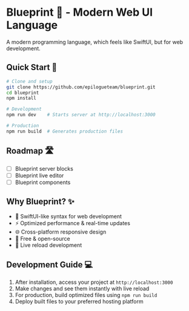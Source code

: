 # Blueprint 🎨 - Modern Web UI Language

A modern programming language, which feels like SwiftUI, but for web development.

## Quick Start 🚀

```bash
# Clone and setup
git clone https://github.com/epilogueteam/blueprint.git
cd blueprint
npm install

# Development
npm run dev    # Starts server at http://localhost:3000

# Production
npm run build  # Generates production files
```

## Roadmap 🛣️

- [ ] Blueprint server blocks
- [ ] Blueprint live editor
- [ ] Blueprint components

## Why Blueprint? ✨

- 🎯 SwiftUI-like syntax for web development
- ⚡️ Optimized performance & real-time updates
- 🌐 Cross-platform responsive design
- 💝 Free & open-source
- 🔄 Live reload development

## Development Guide 💻

1. After installation, access your project at `http://localhost:3000`
2. Make changes and see them instantly with live reload
3. For production, build optimized files using `npm run build`
4. Deploy built files to your preferred hosting platform

